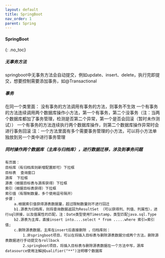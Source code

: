 ```yaml
---
layout: default
title: SpringBoot
nav_order: 1
parent: Spring
---
```


#### SpringBoot
{: .no_toc}

##### 无事务方法
springboot中无事务方法会自动提交，例如update、insert、delete，执行完即提交，想要控制需要添加事务，如@Transactional

##### 事务
在同一个类里面：
    没有事务的方法调用有事务的方法，则事务不生效
    一个有事务的方法连续调用两个数据库操作小方法，第一个有事务，第二个没事务（注：当两个数据库都加了事务管理，检测是否第二个异常，第一个是否会回滚（暂时未作测试））
    一个有事务的方法连续执行两个数据库操作，则第二个数据库操作异常时会进行事务回滚
注：一个方法里面有多个需要事务管理的小方法，可以将小方法单独放到另一个类中进行事务管理
##### 同时操作两个数据库（主库与归档库），进行数据迁移，涉及到事务问题
````
有页面：
目标库（有归档库则新增配置即可）下拉框
目标表  查询窗口
源库  下拉框
源表（根据目标表与源库获得）下拉框
索引（根据目标表获得）下拉框
索引值（有限制数量，多个使用逗号隔开）
步骤：
    a.根据索引值获得源表数据量，超过限制数量则不进行回迁
    b1.源表为归档库，则将查询数据返回为ResultSet （可以获得列、列值、列属性），进行sql拼接，以及值属性的匹配，注：Date类型使用Timestamp，类型匹配java.sql.Type
    b2.源表为主库，直接insert into....select * from .....where 索引=索引值;
    c.删除源表数据，主库在insert后直接删除 ，归档库则：   
        1.非springboot项目，可以在将插入目标表与删除源表数据分成两个方法，删除源表数据进行手动提交与rollback
        2.springboot项目，将插入目标表与删除源表数据在一个方法中写，源库datasource使用注解@Qualifier("**")注明哪个数据库
````